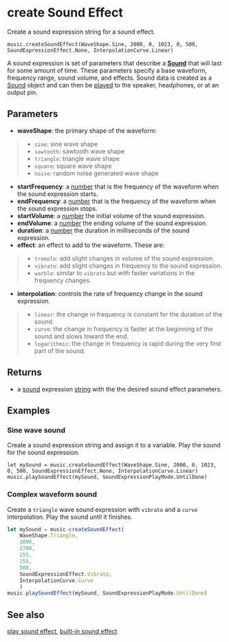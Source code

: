 # create Sound Effect

Create a sound expression string for a sound effect.

```sig
music.createSoundEffect(WaveShape.Sine, 2000, 0, 1023, 0, 500, SoundExpressionEffect.None, InterpolationCurve.Linear)
```

A sound expression is set of parameters that describe a **[Sound](/types/sound)** that will last for some amount of time. These parameters specify a base waveform, frequency range, sound volume, and effects. Sound data is created as a [Sound](/types/sound) object and can then be [played](/reference/music/play-sound-effect) to the speaker, headphones, or at an output pin.

## Parameters

* **waveShape**: the primary shape of the waveform:
>* `sine`: sine wave shape
>* `sawtooth`: sawtooth wave shape
>* `triangle`: triangle wave shape
>* `square`: square wave shape
>* `noise`: random noise generated wave shape
* **startFrequency**: a [number](/types/number) that is the frequency of the waveform when the sound expression starts.
* **endFrequency**: a [number](/types/number) that is the frequency of the waveform when the sound expression stops.
* **startVolume**: a [number](/types/number) the initial volume of the sound expression.
* **endVolume**: a [number](/types/number) the ending volume of the sound expression.
* **duration**: a [number](/types/number) the duration in milliseconds of the sound expression.
* **effect**: an effect to add to the waveform. These are:
>* `tremolo`: add slight changes in volume of the sound expression.
>* `vibrato`: add slight changes in frequency to the sound expression.
>* `warble`: similar to `vibrato` but with faster variations in the frequency changes.
* **interpolation**: controls the rate of frequency change in the sound expression.
>* `linear`: the change in frequency is constant for the duration of the sound.
>* `curve`: the change in frequency is faster at the beginning of the sound and slows toward the end.
>* `logarithmic`: the change in frequency is rapid during the very first part of the sound.

## Returns

* a [sound](/types/sound) expression [string](/types/string) with the the desired sound effect parameters.

## Examples

### Sine wave sound

Create a sound expression string and assign it to a variable. Play the sound for the sound expression.

```blocks
let mySound = music.createSoundEffect(WaveShape.Sine, 2000, 0, 1023, 0, 500, SoundExpressionEffect.None, InterpolationCurve.Linear)
music.playSoundEffect(mySound, SoundExpressionPlayMode.UntilDone)
```

### Complex waveform sound

Create a `triangle` wave sound expression with `vibrato` and a `curve` interpolation. Play the sound until it finishes.

```typescript
let mySound = music.createSoundEffect(
    WaveShape.Triangle,
    1000,
    2700,
    255,
    255,
    500,
    SoundExpressionEffect.Vibrato,
    InterpolationCurve.Curve
    )
music.playSoundEffect(mySound, SoundExpressionPlayMode.UntilDone)
```

## See also

[play sound effect](/reference/music/play-sound-effect), [built-in sound effect](/reference/music/builtin-sound-effect)
